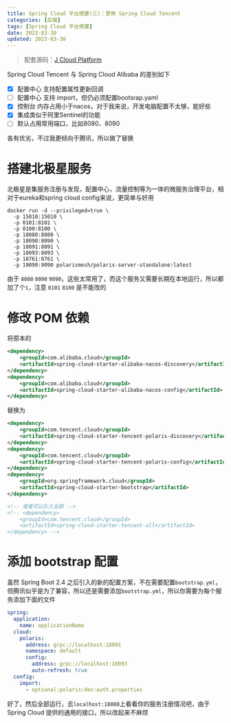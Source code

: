 ```yaml
---
title: Spring Cloud 平台搭建(三)：更换 Spring Cloud Tencent
categories: [后端]
tags: [Spring Cloud 平台搭建]
date: 2023-03-30
updated: 2023-03-30
---
```


> 配套源码：[J Cloud Platform](https://github.com/jiangtj/jc-platform)

Spring Cloud Tencent 与 Spring Cloud Alibaba 的差别如下

- [x] 配置中心 支持配置属性更新回调
- [ ] 配置中心 支持 import，但仍必须配置bootsrap.yaml
- [x] 控制台 内存占用小于nacos，对于我来说，开发电脑配置不太够，能好些
- [x] 集成类似于阿里Sentinel的功能
- [ ] 默认占用常用端口，比如8080、8090

各有优劣，不过我更倾向于腾讯，所以做了替换

<!-- more -->

# 搭建北极星服务

北极星是集服务注册与发现，配置中心，流量控制等为一体的微服务治理平台，相对于eureka和spring cloud config来说，更简单与好用

```shell
docker run -d --privileged=true \
  -p 15010:15010 \
  -p 8101:8101 \
  -p 8100:8100 \
  -p 18080:8080 \
  -p 18090:8090 \
  -p 18091:8091 \
  -p 18093:8093 \
  -p 18761:8761 \
  -p 19090:9090 polarismesh/polaris-server-standalone:latest
```

由于 `8080` `8090` `9090`，这些太常用了，而这个服务又需要长期在本地运行，所以都加了个`1`，注意 `8101` `8100` 是不能改的

# 修改 POM 依赖

将原本的

```xml
<dependency>
    <groupId>com.alibaba.cloud</groupId>
    <artifactId>spring-cloud-starter-alibaba-nacos-discovery</artifactId>
</dependency>
<dependency>
    <groupId>com.alibaba.cloud</groupId>
    <artifactId>spring-cloud-starter-alibaba-nacos-config</artifactId>
</dependency>
```

替换为

```xml
<dependency>
    <groupId>com.tencent.cloud</groupId>
    <artifactId>spring-cloud-starter-tencent-polaris-discovery</artifactId>
</dependency>
<dependency>
    <groupId>com.tencent.cloud</groupId>
    <artifactId>spring-cloud-starter-tencent-polaris-config</artifactId>
</dependency>
<dependency>
    <groupId>org.springframework.cloud</groupId>
    <artifactId>spring-cloud-starter-bootstrap</artifactId>
</dependency>

<!-- 或者可以引入全部 -->
<!-- <dependency>
    <groupId>com.tencent.cloud</groupId>
    <artifactId>spring-cloud-starter-tencent-all</artifactId>
</dependency> -->
```

# 添加 bootstrap 配置

虽然 Spring Boot 2.4 之后引入的新的配置方案，不在需要配置`bootstrap.yml`，但腾讯似乎是为了兼容，所以还是需要添加`bootstrap.yml`，所以你需要为每个服务添加下面的文件

```yml
spring:
  application:
    name: applicationName
  cloud:
    polaris:
      address: grpc://localhost:18091
      namespace: default
      config:
        address: grpc://localhost:18093
        auto-refresh: true
  config:
    import:
      - optional:polaris:dev:auth.properties
```

好了，然后全部运行，去`localhost:18080`上看看你的服务注册情况吧，由于 Spring Cloud 提供的通用的接口，所以改起来不麻烦

